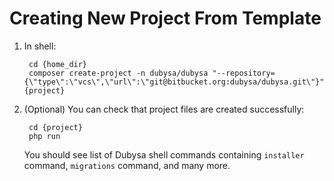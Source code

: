 # Creating New Project From Template #

1. In shell:

		cd {home_dir}
		composer create-project -n dubysa/dubysa "--repository={\"type\":\"vcs\",\"url\":\"git@bitbucket.org:dubysa/dubysa.git\"}" {project}

2. (Optional) You can check that project files are created successfully:

		cd {project}
		php run

	You should see list of Dubysa shell commands containing `installer` command, `migrations` command, and many more.

